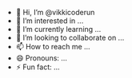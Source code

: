 - 👋 Hi, I’m @vikkicoderun
- 👀 I’m interested in ...
- 🌱 I’m currently learning ...
- 💞️ I’m looking to collaborate on ...
- 📫 How to reach me ...
- 😄 Pronouns: ...
- ⚡ Fun fact: ...

<!---
vikkicoderun/vikkicoderun is a ✨ special ✨ repository because its `README.md` (this file) appears on your GitHub profile.
You can click the Preview link to take a look at your changes.
--->
